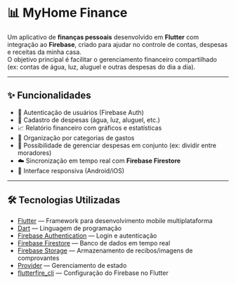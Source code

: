 # 📊 MyHome Finance

Um aplicativo de **finanças pessoais** desenvolvido em **Flutter** com integração ao **Firebase**, criado para ajudar no controle de contas, despesas e receitas da minha casa.  
O objetivo principal é facilitar o gerenciamento financeiro compartilhado (ex: contas de água, luz, aluguel e outras despesas do dia a dia).

---

## ✨ Funcionalidades

- 🔑 Autenticação de usuários (Firebase Auth)  
- 💸 Cadastro de despesas (água, luz, aluguel, etc.)  
- 📈 Relatório financeiro com gráficos e estatísticas  
- 📂 Organização por categorias de gastos  
- 👫 Possibilidade de gerenciar despesas em conjunto (ex: dividir entre moradores)  
- ☁️ Sincronização em tempo real com **Firebase Firestore**  
- 📱 Interface responsiva (Android/iOS)  

---

## 🛠️ Tecnologias Utilizadas

- [Flutter](https://flutter.dev/) — Framework para desenvolvimento mobile multiplataforma  
- [Dart](https://dart.dev/) — Linguagem de programação  
- [Firebase Authentication](https://firebase.google.com/products/auth) — Login e autenticação  
- [Firebase Firestore](https://firebase.google.com/products/firestore) — Banco de dados em tempo real  
- [Firebase Storage](https://firebase.google.com/products/storage) — Armazenamento de recibos/imagens de comprovantes  
- [Provider](https://pub.dev/packages/provider) — Gerenciamento de estado  
- [flutterfire_cli](https://firebase.flutter.dev/docs/cli) — Configuração do Firebase no Flutter  


